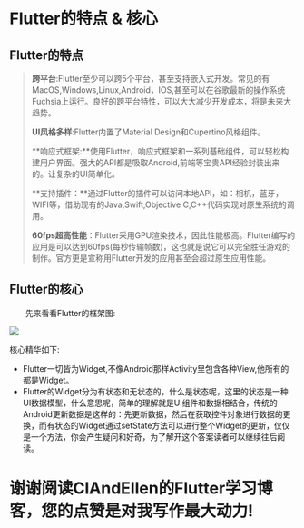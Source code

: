 # Flutter的特点 & 核心

## Flutter的特点

> **跨平台**:Flutter至少可以跨5个平台，甚至支持嵌入式开发。常见的有MacOS,Windows,Linux,Android，IOS,甚至可以在谷歌最新的操作系统Fuchsia上运行。良好的跨平台特性，可以大大减少开发成本，将是未来大趋势。  
> 
> **UI风格多样**:Flutter内置了Material Design和Cupertino风格组件。
> 
> **响应式框架:**使用Flutter，响应式框架和一系列基础组件，可以轻松构建用户界面。强大的API都是吸取Android,前端等宝贵API经验封装出来的。让复杂的UI简单化。
> 
> **支持插件：**通过Flutter的插件可以访问本地API，如：相机，蓝牙，WIFI等，借助现有的Java,Swift,Objective C,C++代码实现对原生系统的调用。 
> 
> **60fps超高性能**：Flutter采用GPU渲染技术，因此性能极高。Flutter编写的应用是可以达到60fps(每秒传输帧数)，这也就是说它可以完全胜任游戏的制作。官方更是宣称用Flutter开发的应用甚至会超过原生应用性能。


## Flutter的核心

&emsp;&emsp;先来看看Flutter的框架图:  

![](https://oscimg.oschina.net/oscnet/up-a4b248a9849336e04eb772f259826944f67.png)

核心精华如下: 
 
- Flutter一切皆为Widget,不像Android那样Activity里包含各种View,他所有的都是Widget。
- Flutter的Widget分为有状态和无状态的，什么是状态呢，这里的状态是一种UI数据模型，什么意思呢，简单的理解就是UI组件和数据相结合，传统的Android更新数据是这样的：先更新数据，然后在获取控件对象进行数据的更换，而有状态的Widget通过setState方法可以进行整个Widget的更新，仅仅是一个方法，你会产生疑问和好奇，为了解开这个答案读者可以继续往后阅读。


# 谢谢阅读ClAndEllen的Flutter学习博客，您的点赞是对我写作最大动力!